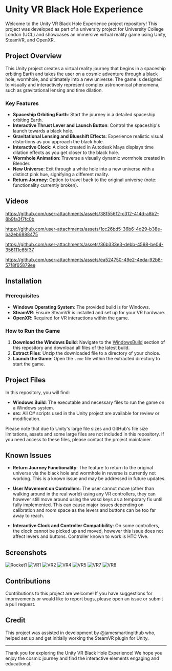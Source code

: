 # Unity VR Black Hole Experience

Welcome to the Unity VR Black Hole Experience project repository! This project was developed as part of a university project for University College London (UCL) and showcases an immersive virtual reality game using Unity, SteamVR, and OpenXR.

## Project Overview

This Unity project creates a virtual reality journey that begins in a spaceship orbiting Earth and takes the user on a cosmic adventure through a black hole, wormhole, and ultimately into a new universe. The game is designed to visually and interactively represent complex astronomical phenomena, such as gravitational lensing and time dilation.

### Key Features

- **Spaceship Orbiting Earth**: Start the journey in a detailed spaceship orbiting Earth.
- **Interactive Thrust Lever and Launch Button**: Control the spaceship's launch towards a black hole.
- **Gravitational Lensing and Blueshift Effects**: Experience realistic visual distortions as you approach the black hole.
- **Interactive Clock**: A clock created in Autodesk Maya displays time dilation effects as you get closer to the black hole.
- **Wormhole Animation**: Traverse a visually dynamic wormhole created in Blender.
- **New Universe**: Exit through a white hole into a new universe with a distinct pink hue, signifying a different reality.
- **Return Journey**: Option to travel back to the original universe (note: functionality currently broken).


## Videos

https://github.com/user-attachments/assets/38f556f2-c312-414d-a8b2-8b9fa3f7fc0b

https://github.com/user-attachments/assets/1cc26bd5-36b6-4d29-b38e-ba2eb6888475

https://github.com/user-attachments/assets/36b333e3-debb-4598-be04-356111c65f37

https://github.com/user-attachments/assets/ea524750-49e2-4eda-92b8-57f8f65879ee


## Installation

### Prerequisites

- **Windows Operating System**: The provided build is for Windows.
- **SteamVR**: Ensure SteamVR is installed and set up for your VR hardware.
- **OpenXR**: Required for VR interactions within the game.

### How to Run the Game

1. **Download the Windows Build**: Navigate to the [WindowsBuild](https://github.com/Ben-elliot27/VR-Black-Hole-Experience/tree/main/WindowsBuild) section of this repository and download all files of the latest build.
2. **Extract  Files**: Unzip the downloaded file to a directory of your choice.
3. **Launch the Game**: Open the `.exe` file within the extracted directory to start the game.

## Project Files

In this repository, you will find:

- **Windows Build**: The executable and necessary files to run the game on a Windows system.
- **src**: All C# scripts used in the Unity project are available for review or modification.

Please note that due to Unity's large file sizes and GitHub's file size limitations, assets and some large files are not included in this repository. If you need access to these files, please contact the project maintainer.

## Known Issues

- **Return Journey Functionality**: The feature to return to the original universe via the black hole and wormhole in reverse is currently not working. This is a known issue and may be addressed in future updates.
- **User Movement on Controllers**: The user cannot move (other than walking around in the real world) using any VR controllers, they can however still move around using the wasd keys as a temporary fix until fully implemented. This can cause major issues depending on calibration and room space as the levers and buttons can be too far away to reach.

- **Interactive Clock and Controller Compatibility**: On some controllers, the clock cannot be picked up and moved, however this issue does not affect levers and buttons. Controller known to work is HTC Vive.

## Screenshots

![Rocket1](https://github.com/user-attachments/assets/b1da3265-1527-4615-b60d-546260d6960e)
![VR1](https://github.com/user-attachments/assets/3793e37e-11cc-4162-84c6-4449a7c46c8e)
![VR2](https://github.com/user-attachments/assets/4576fd00-0434-4a9a-a1b2-359c23b9dac4)
![VR4](https://github.com/user-attachments/assets/bc509046-56bd-4b3d-a1a1-9352b0621f6a)
![VR5](https://github.com/user-attachments/assets/d837a858-7ccd-41cc-9235-e7dbe3c809d8)
![VR7](https://github.com/user-attachments/assets/7431eb5c-1fe3-498e-8380-3ee5f3c62ce5)
![VR8](https://github.com/user-attachments/assets/223b51ea-b3d1-45bd-bcca-b1c417ef352c)

## Contributions

Contributions to this project are welcome! If you have suggestions for improvements or would like to report bugs, please open an issue or submit a pull request.

## Credit

This project was assisted in development by @jamesmartingithub who, helped set up and get initially working the SteamVR plugin for Unity.

---

Thank you for exploring the Unity VR Black Hole Experience! We hope you enjoy the cosmic journey and find the interactive elements engaging and educational.

